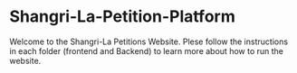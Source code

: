 # Shangri-La-Petition-Platform

Welcome to the Shangri-La Petitions Website. Plese follow the instructions in each folder (frontend and Backend) to learn more about how to run the website. 
